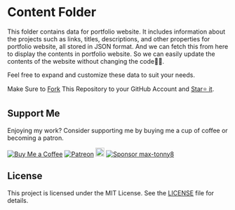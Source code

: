 # Content Folder

This folder contains data for portfolio website. It includes information about the projects such as links, titles, descriptions, and other properties for portfolio website, all stored in JSON format.
And we can fetch this from here to display the contents in portfolio website. So we can easily update the contents of the website without changing the code✌🏻.

Feel free to expand and customize these data to suit your needs.

Make Sure to [Fork](https://github.com/max-tonny8/portfolio/fork) This Repository to your GitHub Account and [Star⭐ it](https://github.com/max-tonny8/portfolio/stargazers).

## Support Me

Enjoying my work? Consider supporting me by buying me a cup of coffee or becoming a patron.

[![Buy Me a Coffee](https://img.shields.io/badge/Buy%20Me%20a%20Coffee-Donate-orange?logo=buy-me-a-coffee&s=20)](https://www.buymeacoffee.com/muhammadfiaz)
[![Patreon](https://img.shields.io/badge/Patreon-Support-red?logo=patreon&s=20)](https://www.patreon.com/muhammad_fiaz)
<a href="https://ko-fi.com/muhammadfiaz"><img src="https://ko-fi.com/img/githubbutton_sm.svg" alt="Ko-fi" height="20"></a>
[![Sponsor max-tonny8](https://img.shields.io/badge/Sponsor-muhammad--fiaz-brightgreen?logo=github)](https://github.com/sponsors/max-tonny8)

## License

This project is licensed under the MIT License. See the [LICENSE](https://github.com/max-tonny8/portfolio/blob/main/LICENSE.md) file for details.
